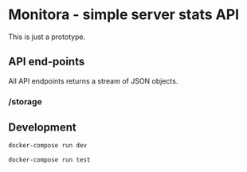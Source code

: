 # Monitora - simple server stats API

This is just a prototype.

## API end-points

All API endpoints returns a stream of JSON objects.

### /storage

## Development

```bash
docker-compose run dev
```

```bash
docker-compose run test
```
